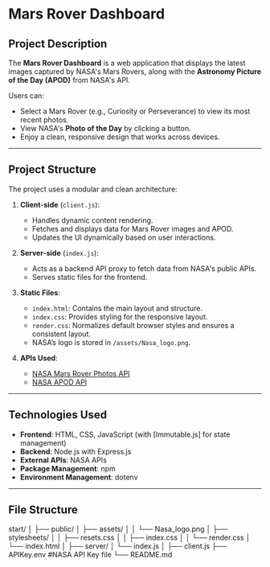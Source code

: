 # Mars Rover Dashboard

## Project Description
The **Mars Rover Dashboard** is a web application that displays the latest images captured by NASA's Mars Rovers, along with the **Astronomy Picture of the Day (APOD)** from NASA's API.

Users can:
- Select a Mars Rover (e.g., Curiosity or Perseverance) to view its most recent photos.
- View NASA's **Photo of the Day** by clicking a button.
- Enjoy a clean, responsive design that works across devices.

---

## Project Structure
The project uses a modular and clean architecture:

1. **Client-side** (`client.js`):  
   - Handles dynamic content rendering.
   - Fetches and displays data for Mars Rover images and APOD.
   - Updates the UI dynamically based on user interactions.

2. **Server-side** (`index.js`):  
   - Acts as a backend API proxy to fetch data from NASA's public APIs.
   - Serves static files for the frontend.

3. **Static Files**:
   - `index.html`: Contains the main layout and structure.
   - `index.css`: Provides styling for the responsive layout.
   - `render.css`: Normalizes default browser styles and ensures a consistent layout.
   - NASA’s logo is stored in `/assets/Nasa_logo.png`.

4. **APIs Used**:
   - [NASA Mars Rover Photos API](https://api.nasa.gov/)
   - [NASA APOD API](https://api.nasa.gov/planetary/apod)

---

## Technologies Used
- **Frontend**: HTML, CSS, JavaScript (with [Immutable.js] for state management)
- **Backend**: Node.js with Express.js
- **External APIs**: NASA APIs
- **Package Management**: npm
- **Environment Management**: dotenv

---

## File Structure
start/
│
├── public/
│   ├── assets/
│   │   └── Nasa_logo.png
│   ├── stylesheets/
│   │   ├── resets.css
│   │   ├── index.css
│   │   └── render.css
│   └── index.html
│
├── server/
│   └── index.js
│
├── client.js
├── APIKey.env          #NASA API Key file
└── README.md
